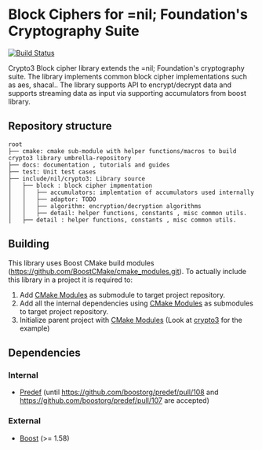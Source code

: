 # Block Ciphers for =nil; Foundation's Cryptography Suite
[![Build Status](https://travis-ci.com/NilFoundation/block.svg?branch=master)](https://travis-ci.com/NilFoundation/block)

Crypto3 Block cipher library extends the =nil; Foundation's cryptography suite. The library
implements common block cipher implementations such as aes, shacal.. The library supports
API to encrypt/decrypt data and supports streaming data as input via supporting accumulators
from boost library.


## Repository structure
```
root
├── cmake: cmake sub-module with helper functions/macros to build crypto3 library umbrella-repository
├── docs: documentation , tutorials and guides
├── test: Unit test cases
├── include/nil/crypto3: Library source 
│   ├── block : block cipher impmentation
│   │   ├── accumulators: implemtation of accumulators used internally
│   │   ├── adaptor: TODO
│   │   ├── algorithm: encryption/decryption algorithms
│   │   ├── detail: helper functions, constants , misc common utils. 
│   ├── detail : helper functions, constants , misc common utils.
```


## Building

This library uses Boost CMake build modules (https://github.com/BoostCMake/cmake_modules.git). 
To actually include this library in a project it is required to:

1. Add [CMake Modules](https://github.com/BoostCMake/cmake_modules.git) as submodule to target project repository.
2. Add all the internal dependencies using [CMake Modules](https://github.com/BoostCMake/cmake_modules.git) as submodules to target project repository.
3. Initialize parent project with [CMake Modules](https://github.com/BoostCMake/cmake_modules.git) (Look at [crypto3](https://github.com/nilfoundation/crypto3.git) for the example)

## Dependencies

### Internal

* [Predef](https://github.com/nilfoundation/predef.git) (until https://github.com/boostorg/predef/pull/108 and https://github.com/boostorg/predef/pull/107 are accepted)

### External
* [Boost](https://boost.org) (>= 1.58)
